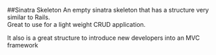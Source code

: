 ##Sinatra Skeleton
An empty sinatra skeleton that has a structure very similar to Rails.  
Great to use for a light weight CRUD application. 

It also is a great structure to introduce new developers into an MVC framework

